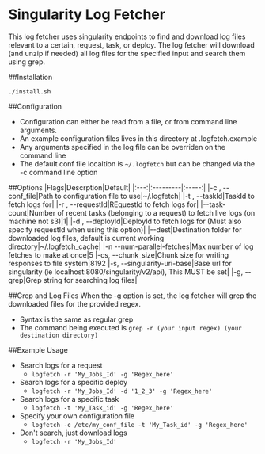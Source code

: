Singularity Log Fetcher
=======================

This log fetcher uses singularity endpoints to find and download log files relevant to a certain, request, task, or deploy. The log fetcher will download (and unzip if needed) all log files for the specified input and search them using grep. 

##Installation
```
./install.sh
```

##Configuration
- Configuration can either be read from a file, or from command line arguments.
- An example configuration files lives in this directory at .logfetch.example
- Any arguments specified in the log file can be overriden on the command line
- The default conf file localtion is `~/.logfetch` but can be changed via the -c command line option

##Options
|Flags|Descrption|Default|
|:---:|:---------|:-----:|
|-c , --conf_file|Path to configuration file to use|~/.logfetch|
|-t , --taskId|TaskId to fetch logs for|
|-r , --requestId|REquestId to fetch logs for|
|--task-count|Number of recent tasks (belonging to a request) to fetch live logs (on machine not s3)|1|
|-d , --deployId|DeployId to fetch logs for (Must also specify requestId when using this option)|
|--dest|Destination folder for downloaded log files, default is current working directory|~/.logfetch_cache|
|-n --num-parallel-fetches|Max number of log fetches to make at once|5
|-cs, --chunk_size|Chunk size for writing responses to file system|8192
|-s, --singularity-uri-base|Base url for singularity (ie localhost:8080/singularity/v2/api), This MUST be set|
|-g, --grep|Grep string for searching log files|

##Grep and Log Files
When the -g option is set, the log fetcher will grep the downloaded files for the provided regex.
- Syntax is the same as regular grep
- The command being executed is `grep -r (your input regex) (your destination directory)`

##Example Usage
- Search logs for a request
  - `logfetch -r 'My_Jobs_Id' -g 'Regex_here'`
- Search logs for a specific deploy
  - `logfetch -r 'My_Jobs_Id' -d '1_2_3' -g 'Regex_here'`
- Search logs for a specific task
  - `logfetch -t 'My_Task_id' -g 'Regex_here'`
- Specify your own configuration file
  - `logfetch -c /etc/my_conf_file -t 'My_Task_id' -g 'Regex_here'`
- Don't search, just download logs
  - `logfetch -r 'My_Jobs_Id'`
